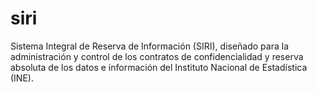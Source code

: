 # siri
Sistema Integral de Reserva de Información (SIRI), diseñado para la administración y control de los contratos de confidencialidad y reserva absoluta de los datos e información del Instituto Nacional de Estadística (INE).
